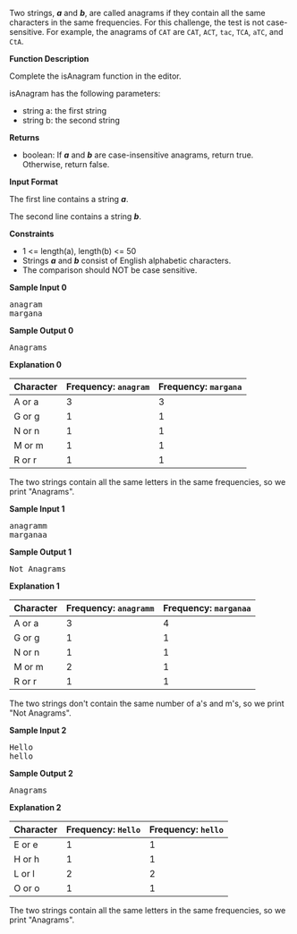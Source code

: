 Two strings, **_a_** and **_b_**, are called anagrams if they contain all the same characters in the same frequencies. For this challenge, the test is not case-sensitive. For example, the anagrams of `CAT` are `CAT`, `ACT`, `tac`, `TCA`, `aTC`, and `CtA`.

**Function Description**

Complete the isAnagram function in the editor.

isAnagram has the following parameters:

- string a: the first string
- string b: the second string

**Returns**

- boolean: If **_a_** and **_b_** are case-insensitive anagrams, return true. Otherwise, return false.

**Input Format**

The first line contains a string **_a_**.

The second line contains a string **_b_**.

**Constraints**

- 1 <= length(a), length(b) <= 50
- Strings **_a_** and **_b_** consist of English alphabetic characters.
- The comparison should NOT be case sensitive.

**Sample Input 0**

<pre>anagram
margana</pre>

**Sample Output 0**

<pre>Anagrams</pre>

**Explanation 0**

| Character | Frequency: `anagram` | Frequency: `margana` |
|-----------|----------------------|----------------------|
| A or a    | 3                    | 3                    |
| G or g    | 1                    | 1                    |
| N or n    | 1                    | 1                    |
| M or m    | 1                    | 1                    |
| R or r    | 1                    | 1                    |

The two strings contain all the same letters in the same frequencies, so we print "Anagrams".

**Sample Input 1**

<pre>anagramm
marganaa</pre>

**Sample Output 1**

<pre>Not Anagrams</pre>

**Explanation 1**

| Character | Frequency: `anagramm` | Frequency: `marganaa` |
|-----------|-----------------------|-----------------------|
| A or a    | 3                     | 4                     |
| G or g    | 1                     | 1                     |
| N or n    | 1                     | 1                     |
| M or m    | 2                     | 1                     |
| R or r    | 1                     | 1                     |

The two strings don't contain the same number of a's and m's, so we print "Not Anagrams".

**Sample Input 2**

<pre>Hello
hello</pre>

**Sample Output 2**

<pre>Anagrams</pre>

**Explanation 2**

| Character | Frequency: `Hello` | Frequency: `hello` |
|-----------|--------------------|--------------------|
| E or e    | 1                  | 1                  |
| H or h    | 1                  | 1                  |
| L or l    | 2                  | 2                  |
| O or o    | 1                  | 1                  |

The two strings contain all the same letters in the same frequencies, so we print "Anagrams".
